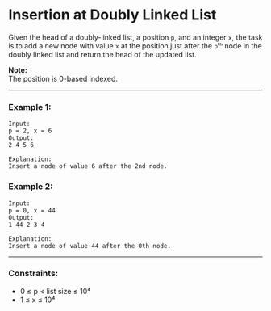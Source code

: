 # Insertion at Doubly Linked List

Given the head of a doubly-linked list, a position `p`, and an integer `x`, the task is to add a new node with value `x` at the position just after the `p`ᵗʰ node in the doubly linked list and return the head of the updated list.

**Note:**  
The position is 0-based indexed.

---

### Example 1:
```
Input:
p = 2, x = 6
Output:
2 4 5 6

Explanation:
Insert a node of value 6 after the 2nd node.
```

### Example 2:
```
Input:
p = 0, x = 44
Output:
1 44 2 3 4

Explanation:
Insert a node of value 44 after the 0th node.
```

---

### Constraints:
- 0 ≤ p < list size ≤ 10⁴  
- 1 ≤ x ≤ 10⁴

